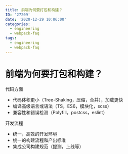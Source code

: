 ```yaml
---
title: 前端为何要打包和构建？
ID: '27209'
date: '2020-12-29 10:06:00'
categories:
  - engineering
  - webpack-faq
tags:
  - engineering
  - webpack-faq
---
```


# 前端为何要打包和构建？

代码方面

- 代码体积更小（Tree-Shaking，压缩，合并），加载更快
- 编译高级语言或语法（TS，ES6，模块化，scss）
- 兼容性和错误检测（Polyfill，postcss，eslint）

开发流程

- 统一，高效的开发环境
- 统一的构建流程和产出标准
- 集成公司构建规范（提测，上线等）
 
 
 
 
 
 
 
 
 
 
 
 
 
 
 
 
 
 
 
 
 
 
 
 
 

